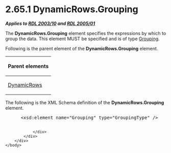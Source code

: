 <html dir="LTR" xmlns:mshelp="http://msdn.microsoft.com/mshelp" xmlns:ddue="http://ddue.schemas.microsoft.com/authoring/2003/5" xmlns:xlink="http://www.w3.org/1999/xlink" xmlns:tool="http://www.microsoft.com/tooltip">
    <head>
        <meta http-equiv="Content-Type" content="text/html; CHARSET=utf-8"></meta>
        <meta name="save" content="history"></meta>
        <title>2.65.1 DynamicRows.Grouping</title>
        <xml>
            <mshelp:toctitle title="2.65.1 DynamicRows.Grouping"></mshelp:toctitle>
            <mshelp:rltitle title="[MS-RDL]: DynamicRows.Grouping"></mshelp:rltitle>
            <mshelp:keyword index="A" term="c7c53091-a972-47c8-af3e-da2df1eb089f"></mshelp:keyword>
            <mshelp:attr name="DCSext.ContentType" value="open specification"></mshelp:attr>
            <mshelp:attr name="AssetID" value="c7c53091-a972-47c8-af3e-da2df1eb089f"></mshelp:attr>
            <mshelp:attr name="TopicType" value="kbRef"></mshelp:attr>
            <mshelp:attr name="DCSext.Title" value="[MS-RDL]: DynamicRows.Grouping" />
        </xml>
    </head>
    <body>
        <div id="header">
            <h1 class="heading">2.65.1 DynamicRows.Grouping</h1>
        </div>
        <div id="mainSection">
            <div id="mainBody">
                <div id="allHistory" class="saveHistory"></div>
                <div id="sectionSection0" class="section" name="collapseableSection">
                    

<p><b><i>Applies to </i></b><a href="a7e2ad00-07c8-4f6d-80ab-3ad55df7b233.html"><b><i>RDL 2003/10</i></b></a><b>
<i>and </i></b><a href="3ebe2912-4958-4832-b391-cad1f5e13338.html"><b><i>RDL 2005/01</i></b></a></p>

<p>The <b>DynamicRows.Grouping</b> element specifies the
expressions by which to group the data. This element MUST be specified and is
of type <a href="7d574154-eefe-4fc1-8b78-3a18b9350e87.html">Grouping</a>.</p>

<p>Following is the parent element of the <b>DynamicRows.Grouping</b>
element.</p>

<table>
 <thead>
  <tr>
   <th>
   <p>Parent elements</p>
   </th>
  </tr>
 </thead>
 <tr>
  <td>
  <p><a href="ae8d4d93-e1d0-4379-ac48-4744a347f9db.html">DynamicRows</a></p>
  </td>
 </tr>
</table>

<p>The following is the XML Schema definition of the <b>DynamicRows.Grouping</b>
element.</p>

<dl>
<dd>
<div><pre> &lt;xsd:element name=&quot;Grouping&quot; type=&quot;GroupingType&quot; /&gt;
  
</pre></div>
</dd></dl>


                </div>
            </div>
        </div>
    </body>
</html>